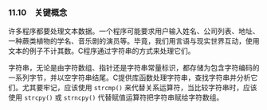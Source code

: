 ### 11.10　关键概念

许多程序都要处理文本数据。一个程序可能要求用户输入姓名、公司列表、地址、一种蕨类植物的学名、音乐剧的演员等。毕竟，我们用言语与现实世界互动，使用文本的例子不计其数。C程序通过字符串的方式来处理它们。

字符串，无论是由字符数组、指针还是字符串常量标识，都存储为包含字符编码的一系列字节，并以空字符串结尾。C提供库函数处理字符串，查找字符串并分析它们。尤其要牢记，应该使用 `strcmp()` 来代替关系运算符，当比较字符串时，应该使用 `strcpy()` 或 `strncpy()` 代替赋值运算符把字符串赋给字符数组。

